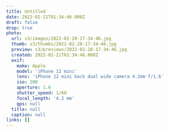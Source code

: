 ```yaml
---
title: Untitled
date: 2022-02-21T01:34:46.000Z
draft: false
drop: true
photo:
  url: s3/images/2022-02-20-17-34-46.jpg
  thumb: s3/thumbs/2022-02-20-17-34-46.jpg
  preview: s3/previews/2022-02-20-17-34-46.jpg
  created: 2022-02-21T01:34:46.000Z
  exif:
    make: Apple
    model: 'iPhone 12 mini'
    lens: 'iPhone 12 mini back dual wide camera 4.2mm f/1.6'
    iso: 200
    aperture: 1.6
    shutter_speed: 1/60
    focal_length: '4.2 mm'
    gps: null
  title: null
  caption: null
links: []
---
```

